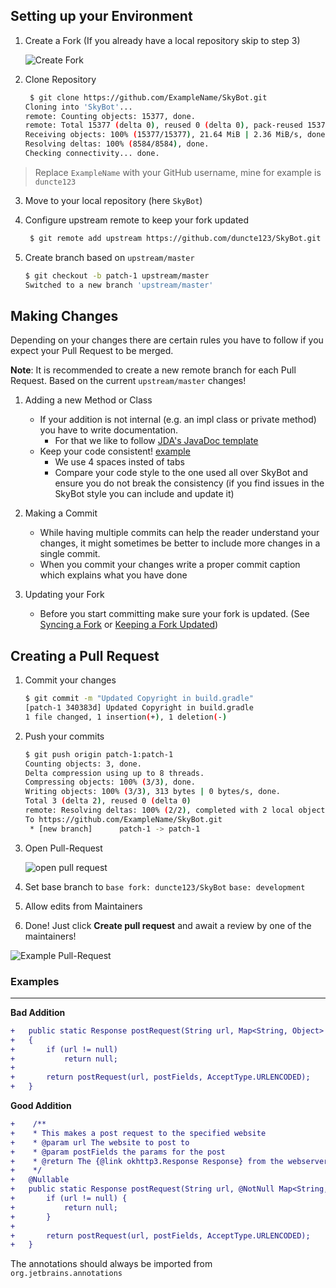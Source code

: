 ## Setting up your Environment


1. Create a Fork (If you already have a local repository skip to step 3)
    
    ![Create Fork](https://i.imgur.com/kQ9QRSO.png)

2. Clone Repository
    ```bash
     $ git clone https://github.com/ExampleName/SkyBot.git
    Cloning into 'SkyBot'...
    remote: Counting objects: 15377, done.
    remote: Total 15377 (delta 0), reused 0 (delta 0), pack-reused 15377
    Receiving objects: 100% (15377/15377), 21.64 MiB | 2.36 MiB/s, done.
    Resolving deltas: 100% (8584/8584), done.
    Checking connectivity... done.
    ```
> Replace `ExampleName` with your GitHub username, mine for example is `duncte123`

3. Move to your local repository (here `SkyBot`)

4. Configure upstream remote to keep your fork updated
    ```bash
     $ git remote add upstream https://github.com/duncte123/SkyBot.git
    ```

5. Create branch based on `upstream/master`
    ```bash
    $ git checkout -b patch-1 upstream/master
    Switched to a new branch 'upstream/master'
    ```

## Making Changes

Depending on your changes there are certain rules you have to follow if you expect
your Pull Request to be merged.

**Note**: It is recommended to create a new remote branch for each Pull Request. 
Based on the current `upstream/master` changes!

1. Adding a new Method or Class
    - If your addition is not internal (e.g. an impl class or private method) you have to write documentation.
        - For that we like to follow [JDA's JavaDoc template](https://github.com/DV8FromTheWorld/JDA/wiki/6%29-JDA-Structure-Guide#javadoc)
    - Keep your code consistent! [example](#examples)
        - We use 4 spaces insted of tabs
        - Compare your code style to the one used all over SkyBot and ensure you
          do not break the consistency (if you find issues in the SkyBot style you can include and update it)

2. Making a Commit
    - While having multiple commits can help the reader understand your changes, it might sometimes be
      better to include more changes in a single commit.
    - When you commit your changes write a proper commit caption which explains what you have done

3. Updating your Fork
    - Before you start committing make sure your fork is updated.
      (See [Syncing a Fork](https://help.github.com/articles/syncing-a-fork/)
      or [Keeping a Fork Updated](https://robots.thoughtbot.com/keeping-a-github-fork-updated))

## Creating a Pull Request

1. Commit your changes
    ```bash
    $ git commit -m "Updated Copyright in build.gradle"
    [patch-1 340383d] Updated Copyright in build.gradle
    1 file changed, 1 insertion(+), 1 deletion(-)
    ```

2. Push your commits
    ```bash
    $ git push origin patch-1:patch-1
    Counting objects: 3, done.
    Delta compression using up to 8 threads.
    Compressing objects: 100% (3/3), done.
    Writing objects: 100% (3/3), 313 bytes | 0 bytes/s, done.
    Total 3 (delta 2), reused 0 (delta 0)
    remote: Resolving deltas: 100% (2/2), completed with 2 local objects.
    To https://github.com/ExampleName/SkyBot.git
     * [new branch]      patch-1 -> patch-1
    ```

3. Open Pull-Request

    ![open pull request](https://i.imgur.com/iZQNPJS.png)

4. Set base branch to 
    `base fork: duncte123/SkyBot` `base: development`

5. Allow edits from Maintainers

6. Done! Just click **Create pull request** and await a review by one of the maintainers!

![Example Pull-Request](https://i.imgur.com/0HywAuP.png)

### Examples

***
**Bad Addition**
```diff
+   public static Response postRequest(String url, Map<String, Object> postFields) 
+   {
+       if (url != null)
+           return null;
+       
+       return postRequest(url, postFields, AcceptType.URLENCODED);
+   }
```

**Good Addition**
```diff
+    /**
+    * This makes a post request to the specified website
+    * @param url The website to post to
+    * @param postFields the params for the post
+    * @return The {@link okhttp3.Response Response} from the webserver
+    */
+   @Nullable
+   public static Response postRequest(String url, @NotNull Map<String, Object> postFields) {
+       if (url != null) {
+           return null;
+       }
+
+       return postRequest(url, postFields, AcceptType.URLENCODED);
+   }
```
The annotations should always be imported from `org.jetbrains.annotations`
